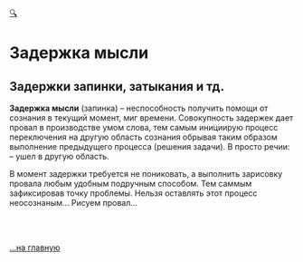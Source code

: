 <div id="navi"><a href="./navi#азъ">🔍</a></div>

# Задержка мысли

Задержки запинки, затыкания и тд.
---

**Задержка мысли** (запинка) – неспособность получить помощи от сознания в текущий момент, миг времени. Совокупность задержек дает провал в производстве умом слова, тем самым инициирую процесc переключения на другую область сознания обрывая таким образом выполнение предыдущего процесса (решения задачи). 
В просто речии: – ушел в другую область.

В момент задержки требуется не пониковать, а выполнить зарисовку провала любым удобным подручным способом. Тем саммым зафиксировав точку проблемы. Нельзя оставлять этот процесс неосознаным… Рисуем провал…

<br>

<!-- ![провал в памяти](https://3.bp.blogspot.com/-l2K2uY0rcTo/YHkJRWSiOuI/AAAAAAAAGfo/TV82JslYcx8iE1qpKlO20NBED8gaABzlQCK4BGAYYCw/s800/%25D0%2598%25D0%25B7%25D0%25BE%25D0%25B1%25D1%2580%25D0%25B0%25D0%25B6%25D0%25B5%25D0%25BD%25D0%25B8%25D0%25B5%2BPNG-765391.png) -->


<br>

[…на главную](/)

<br>
